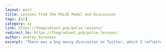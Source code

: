 ```yaml
---
layout: post
title: Lessons from the PULSE Model and Discussion
tags: [ai]
category: ai
link: https://thegradient.pub/pulse-lessons/
redirect_to: https://thegradient.pub/pulse-lessons/
author: andrey_kurenkov
excerpt: "There was a big messy discussion on Twitter, which I reflected on."
---
```


